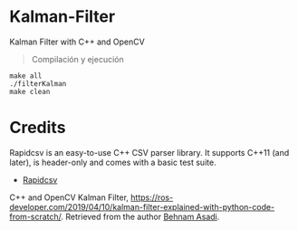 # Kalman-Filter
Kalman Filter with C++ and OpenCV
>Compilación y ejecución
```
make all
./filterKalman
make clean
```
Credits
============
Rapidcsv is an easy-to-use C++ CSV parser library. It supports C++11 (and later), is header-only and comes with a basic test suite.
- [Rapidcsv](https://github.com/d99kris/rapidcsv)

C++ and OpenCV Kalman Filter, https://ros-developer.com/2019/04/10/kalman-filter-explained-with-python-code-from-scratch/. Retrieved from the author [Behnam Asadi](https://github.com/behnamasadi/).

